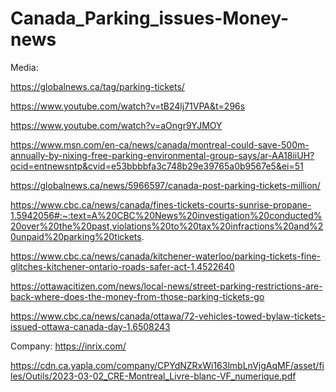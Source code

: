 # Canada_Parking_issues-Money-news

Media:

https://globalnews.ca/tag/parking-tickets/

https://www.youtube.com/watch?v=tB24lj71VPA&t=296s

https://www.youtube.com/watch?v=aOngr9YJMOY

https://www.msn.com/en-ca/news/canada/montreal-could-save-500m-annually-by-nixing-free-parking-environmental-group-says/ar-AA18iiUH?ocid=entnewsntp&cvid=e53bbbbfa3c748b29e39765a0b9567e5&ei=51

https://globalnews.ca/news/5966597/canada-post-parking-tickets-million/

https://www.cbc.ca/news/canada/fines-tickets-courts-sunrise-propane-1.5942056#:~:text=A%20CBC%20News%20investigation%20conducted%20over%20the%20past,violations%20to%20tax%20infractions%20and%20unpaid%20parking%20tickets.

https://www.cbc.ca/news/canada/kitchener-waterloo/parking-tickets-fine-glitches-kitchener-ontario-roads-safer-act-1.4522640

https://ottawacitizen.com/news/local-news/street-parking-restrictions-are-back-where-does-the-money-from-those-parking-tickets-go

https://www.cbc.ca/news/canada/ottawa/72-vehicles-towed-bylaw-tickets-issued-ottawa-canada-day-1.6508243


Company:
https://inrix.com/

https://cdn.ca.yapla.com/company/CPYdNZRxWi163lmbLnVjgAqMF/asset/files/Outils/2023-03-02_CRE-Montreal_Livre-blanc-VF_numerique.pdf
